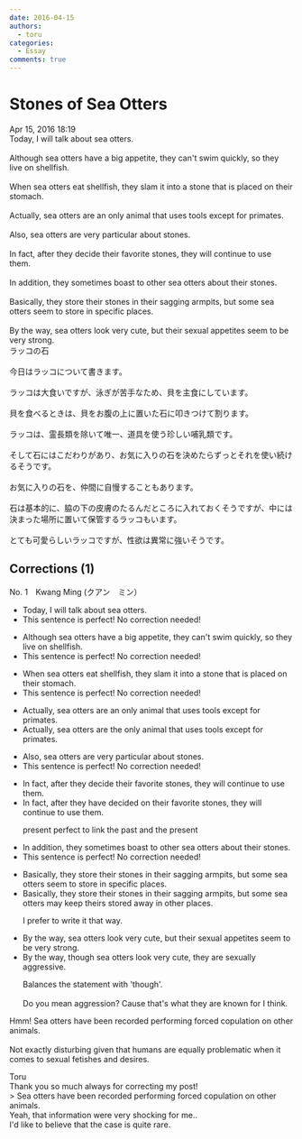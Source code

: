 ```yaml
---
date: 2016-04-15
authors:
  - toru
categories:
  - Essay
comments: true
---
```


# Stones of Sea Otters
<div class="date">Apr 15, 2016 18:19</div>
<div id="post"><div id="body_show_ori">
Today, I will talk about sea otters.<br/><br/>Although sea otters have a big appetite, they can't swim quickly, so they live on shellfish.<br/><br/>When sea otters eat shellfish, they slam it into a stone that is placed on their stomach.<br/><br/>Actually, sea otters are an only animal that uses tools except for primates.<br/><br/>Also, sea otters are very particular about stones.<br/><br/>In fact, after they decide their favorite stones, they will continue to use them.<br/><br/>In addition, they sometimes boast to other sea otters about their stones.<br/><br/>Basically, they store their stones in their sagging armpits, but some sea otters seem to store in specific places.<br/><br/>By the way, sea otters look very cute, but their sexual appetites seem to be very strong.
</div></div>

<!-- more -->

<div id="post_ja"><div id="body_show_mo">
ラッコの石<br/><br/>今日はラッコについて書きます。<br/><br/>ラッコは大食いですが、泳ぎが苦手なため、貝を主食にしています。<br/><br/>貝を食べるときは、貝をお腹の上に置いた石に叩きつけて割ります。<br/><br/>ラッコは、霊長類を除いて唯一、道具を使う珍しい哺乳類です。<br/><br/>そして石にはこだわりがあり、お気に入りの石を決めたらずっとそれを使い続けるそうです。<br/><br/>お気に入りの石を、仲間に自慢することもあります。<br/><br/>石は基本的に、脇の下の皮膚のたるんだところに入れておくそうですが、中には決まった場所に置いて保管するラッコもいます。<br/><br/>とても可愛らしいラッコですが、性欲は異常に強いそうです。
</div></div>

## Corrections (1)
<div id="block"><div class="first_name"> No. 1　<span class="just_name">Kwang Ming (クアン　ミン）</span></div><div id="block2">
<ul class="correction_field">
<li class="incorrect">Today, I will talk about sea otters.</li>
<li class="corrected perfect">This sentence is perfect! No correction needed!</li>
</ul>
<ul class="correction_field">
<li class="incorrect">Although sea otters have a big appetite, they can't swim quickly, so they live on shellfish.</li>
<li class="corrected perfect">This sentence is perfect! No correction needed!</li>
</ul>
<ul class="correction_field">
<li class="incorrect">When sea otters eat shellfish, they slam it into a stone that is placed on their stomach.</li>
<li class="corrected perfect">This sentence is perfect! No correction needed!</li>
</ul>
<ul class="correction_field">
<li class="incorrect">Actually, sea otters are an only animal that uses tools except for primates.</li>
<li class="corrected correct">
Actually, sea otters are <span class="f_blue">the </span>only animal that uses tools except for primates.
</li>
</ul>
<ul class="correction_field">
<li class="incorrect">Also, sea otters are very particular about stones.</li>
<li class="corrected perfect">This sentence is perfect! No correction needed!</li>
</ul>
<ul class="correction_field">
<li class="incorrect">In fact, after they decide their favorite stones, they will continue to use them.</li>
<li class="corrected correct">
In fact, after they <span class="f_blue">have decided on</span> their favorite stones, they will continue to use them.
<p class="correction_comment">present perfect to link the past and the present</p>
</li>
</ul>
<ul class="correction_field">
<li class="incorrect">In addition, they sometimes boast to other sea otters about their stones.</li>
<li class="corrected perfect">This sentence is perfect! No correction needed!</li>
</ul>
<ul class="correction_field">
<li class="incorrect">Basically, they store their stones in their sagging armpits, but some sea otters seem to store in specific places.</li>
<li class="corrected correct">
Basically, they store their stones in their sagging armpits, but some sea otters <span class="f_blue">may</span> <span class="f_blue">keep theirs stored away in other places.</span>
<p class="correction_comment">I prefer to write it that way.</p>
</li>
</ul>
<ul class="correction_field">
<li class="incorrect">By the way, sea otters look very cute, but their sexual appetites seem to be very strong.</li>
<li class="corrected correct">
By the way, <span class="f_blue">though </span>sea otters look very cute,<span class="f_blue"> they are sexually aggressive.</span>
<p class="correction_comment">Balances the statement with 'though'.<br/><br/>Do you mean aggression? Cause that's what they are known for I think.</p>
</li>
</ul>
<p class="comment_small">
 Hmm! Sea otters have been recorded performing forced copulation on other animals.
 <br/>
 <br/>
 Not exactly disturbing given that humans are equally problematic when it comes to sexual fetishes and desires.
</p>

</div><div class="name"><span class="just_name">Toru</span><br>
Thank you so much always for correcting my post!<br/>&gt; Sea otters have been recorded performing forced copulation on other animals.<br/>Yeah, that information were very shocking for me..<br/>I'd like to believe that the case is quite rare.
</div>
</div>
